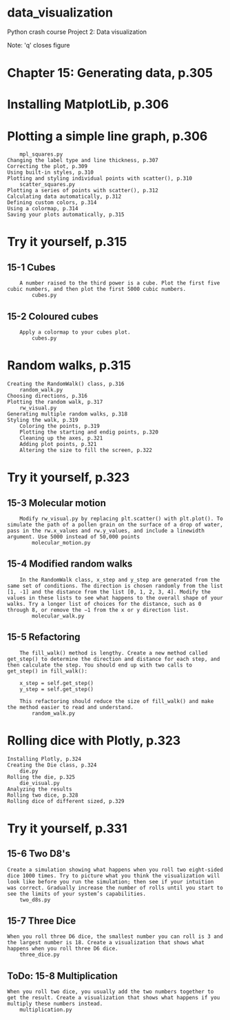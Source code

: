 # data_visualization

Python crash course
Project 2: Data visualization

Note: 'q' closes figure

# Chapter 15: Generating data, p.305

# Installing MatplotLib, p.306
# Plotting a simple line graph, p.306
        mpl_squares.py
    Changing the label type and line thickness, p.307
    Correcting the plot, p.309
    Using built-in styles, p.310
    Plotting and styling individual points with scatter(), p.310
        scatter_squares.py
    Plotting a series of points with scatter(), p.312
    Calculating data automatically, p.312
    Defining custom colors, p.314
    Using a colormap, p.314
    Saving your plots automatically, p.315


# Try it yourself, p.315
## 15-1 Cubes
        A number raised to the third power is a cube. Plot the first five cubic numbers, and then plot the first 5000 cubic numbers.
            cubes.py
    
## 15-2 Coloured cubes
        Apply a colormap to your cubes plot.
            cubes.py


# Random walks, p.315
    Creating the RandomWalk() class, p.316
        random_walk.py
    Choosing directions, p.316
    Plotting the random walk, p.317
        rw_visual.py
    Generating multiple random walks, p.318
    Styling the walk, p.319
        Coloring the points, p.319
        Plotting the starting and endig points, p.320
        Cleaning up the axes, p.321
        Adding plot points, p.321
        Altering the size to fill the screen, p.322


# Try it yourself, p.323
## 15-3 Molecular motion
        Modify rw_visual.py by replacing plt.scatter() with plt.plot(). To simulate the path of a pollen grain on the surface of a drop of water, pass in the rw.x_values and rw.y_values, and include a linewidth argument. Use 5000 instead of 50,000 points
            molecular_motion.py
    
## 15-4 Modified random walks
        In the RandomWalk class, x_step and y_step are generated from the same set of conditions. The direction is chosen randomly from the list [1, -1] and the distance from the list [0, 1, 2, 3, 4]. Modify the values in these lists to see what happens to the overall shape of your walks. Try a longer list of choices for the distance, such as 0 through 8, or remove the −1 from the x or y direction list.
            molecular_walk.py
    
## 15-5 Refactoring
        The fill_walk() method is lengthy. Create a new method called get_step() to determine the direction and distance for each step, and then calculate the step. You should end up with two calls to get_step() in fill_walk():
        
        x_step = self.get_step()
        y_step = self.get_step()
        
        This refactoring should reduce the size of fill_walk() and make the method easier to read and understand.
            random_walk.py


# Rolling dice with Plotly, p.323
    Installing Plotly, p.324
    Creating the Die class, p.324
        die.py
    Rolling the die, p.325
        die_visual.py
    Analyzing the results
    Rolling two dice, p.328
    Rolling dice of different sized, p.329


# Try it yourself, p.331
## 15-6 Two D8's
    Create a simulation showing what happens when you roll two eight-sided dice 1000 times. Try to picture what you think the visualization will look like before you run the simulation; then see if your intuition was correct. Gradually increase the number of rolls until you start to see the limits of your system’s capabilities.
        two_d8s.py

## 15-7 Three Dice
    When you roll three D6 dice, the smallest number you can roll is 3 and the largest number is 18. Create a visualization that shows what happens when you roll three D6 dice.
        three_dice.py

## ToDo: 15-8 Multiplication
    When you roll two dice, you usually add the two numbers together to get the result. Create a visualization that shows what happens if you multiply these numbers instead.
        multiplication.py

